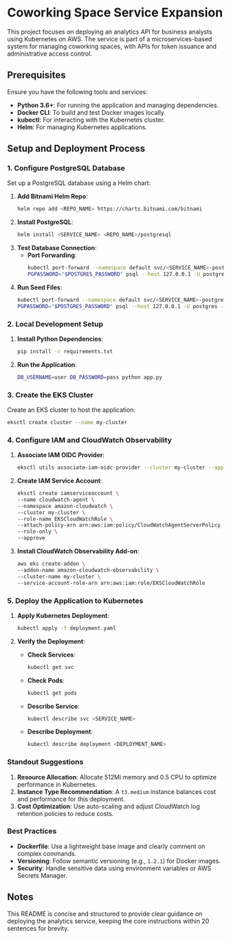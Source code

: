# Coworking Space Service Expansion

This project focuses on deploying an analytics API for business analysts using Kubernetes on AWS. The service is part of a microservices-based system for managing coworking spaces, with APIs for token issuance and administrative access control.

## Prerequisites

Ensure you have the following tools and services:

- **Python 3.6+**: For running the application and managing dependencies.
- **Docker CLI**: To build and test Docker images locally.
- **kubectl**: For interacting with the Kubernetes cluster.
- **Helm**: For managing Kubernetes applications.

## Setup and Deployment Process

### 1. Configure PostgreSQL Database

Set up a PostgreSQL database using a Helm chart:

1. **Add Bitnami Helm Repo**:
    ```bash
    helm repo add <REPO_NAME> https://charts.bitnami.com/bitnami
    ```
2. **Install PostgreSQL**:
    ```bash
    helm install <SERVICE_NAME> <REPO_NAME>/postgresql
    ```
3. **Test Database Connection**:
    - **Port Forwarding**:
        ```bash
        kubectl port-forward --namespace default svc/<SERVICE_NAME>-postgresql 5432:5432 &
        PGPASSWORD="$POSTGRES_PASSWORD" psql --host 127.0.0.1 -U postgres -d postgres -p 5432
        ```
4. **Run Seed Files**:
    ```bash
    kubectl port-forward --namespace default svc/<SERVICE_NAME>-postgresql 5432:5432 &
    PGPASSWORD="$POSTGRES_PASSWORD" psql --host 127.0.0.1 -U postgres -d postgres -p 5432 < <FILE_NAME.sql>
    ```

### 2. Local Development Setup

1. **Install Python Dependencies**:
    ```bash
    pip install -r requirements.txt
    ```
2. **Run the Application**:
    ```bash
    DB_USERNAME=user DB_PASSWORD=pass python app.py
    ```

### 3. Create the EKS Cluster

Create an EKS cluster to host the application:

```bash
eksctl create cluster --name my-cluster
```

### 4. Configure IAM and CloudWatch Observability

1. **Associate IAM OIDC Provider**:
    ```bash
    eksctl utils associate-iam-oidc-provider --cluster my-cluster --approve
    ```

2. **Create IAM Service Account**:
    ```bash
    eksctl create iamserviceaccount \
    --name cloudwatch-agent \
    --namespace amazon-cloudwatch \
    --cluster my-cluster \
    --role-name EKSCloudWatchRole \
    --attach-policy-arn arn:aws:iam:policy/CloudWatchAgentServerPolicy \
    --role-only \
    --approve
    ```

3. **Install CloudWatch Observability Add-on**:
    ```bash
    aws eks create-addon \
    --addon-name amazon-cloudwatch-observability \
    --cluster-name my-cluster \
    --service-account-role-arn arn:aws:iam:role/EKSCloudWatchRole
    ```

### 5. Deploy the Application to Kubernetes

1. **Apply Kubernetes Deployment**:
    ```bash
    kubectl apply -f deployment.yaml
    ```

2. **Verify the Deployment**:
    - **Check Services**:
        ```bash
        kubectl get svc
        ```
    - **Check Pods**:
        ```bash
        kubectl get pods
        ```
    - **Describe Service**:
        ```bash
        kubectl describe svc <SERVICE_NAME>
        ```
    - **Describe Deployment**:
        ```bash
        kubectl describe deployment <DEPLOYMENT_NAME>
        ```

### Standout Suggestions

1. **Resource Allocation**: Allocate 512Mi memory and 0.5 CPU to optimize performance in Kubernetes.
2. **Instance Type Recommendation**: A `t3.medium` instance balances cost and performance for this deployment.
3. **Cost Optimization**: Use auto-scaling and adjust CloudWatch log retention policies to reduce costs.

### Best Practices

- **Dockerfile**: Use a lightweight base image and clearly comment on complex commands.
- **Versioning**: Follow semantic versioning (e.g., `1.2.1`) for Docker images.
- **Security**: Handle sensitive data using environment variables or AWS Secrets Manager.

## Notes

This README is concise and structured to provide clear guidance on deploying the analytics service, keeping the core instructions within 20 sentences for brevity.
